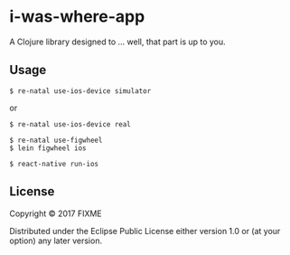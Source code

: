 # i-was-where-app

A Clojure library designed to ... well, that part is up to you.

## Usage

    $ re-natal use-ios-device simulator

or

    $ re-natal use-ios-device real

    $ re-natal use-figwheel
    $ lein figwheel ios

    $ react-native run-ios

## License

Copyright © 2017 FIXME

Distributed under the Eclipse Public License either version 1.0 or (at
your option) any later version.
